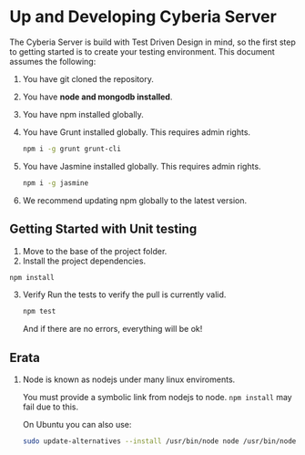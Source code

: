 # Up and Developing Cyberia Server

The Cyberia Server is build with Test Driven Design in mind, so the first step to getting started is to create your 
testing environment. This document assumes the following:

1. You have git cloned the repository.
2. You have **node and mongodb installed**.
3. You have npm installed globally.
4. You have Grunt installed globally. This requires admin rights.
    
    ```sh
    npm i -g grunt grunt-cli
    ```
5. You have Jasmine installed globally. This requires admin rights.

    ```sh
    npm i -g jasmine
    ```
6. We recommend updating npm globally to the latest version.


## Getting Started with Unit testing

1. Move to the base of the project folder.
2. Install the project dependencies.
```sh
npm install
```
3. Verify Run the tests to verify the pull is currently valid.
    
    ```sh
    npm test
    ```
    And if there are no errors, everything will be ok!

    
## Erata
1. Node is known as nodejs under many linux enviroments. 

    You must provide a symbolic link from nodejs to node. `npm install` may fail due to this.
     
    On Ubuntu you can also use:
    ```sh
    sudo update-alternatives --install /usr/bin/node node /usr/bin/nodejs 10
    ```
